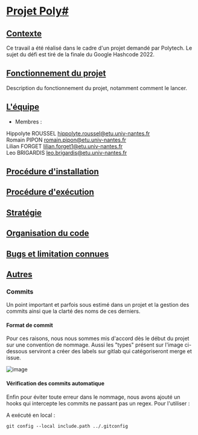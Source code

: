 # <u>Projet Poly#</u>

## <u>Contexte</u>

Ce travail a été réalisé dans le cadre d'un projet demandé par Polytech. Le sujet du défi est tiré de la finale du Google Hashcode 2022.

## <u>Fonctionnement du projet</u>

Description du fonctionnement du projet, notamment comment le lancer.

## <u>L'équipe</u>

- Membres :

Hippolyte ROUSSEL hippolyte.roussel@etu.univ-nantes.fr  
Romain PIPON romain.pipon@etu.univ-nantes.fr  
Lilian FORGET lilian.forget1@etu.univ-nantes.fr  
Leo BRIGARDIS leo.brigardis@etu.univ-nantes.fr

## <u>Procédure d'installation</u>

## <u>Procédure d'exécution</u>

## <u>Stratégie</u>

## <u>Organisation du code</u>

## <u>Bugs et limitation connues</u>

## <u>Autres</u>

### Commits

Un point important et parfois sous estimé dans un projet et la gestion des commits ainsi que la clarté des noms de ces derniers.

#### Format de commit

Pour ces raisons, nous nous sommes mis d'accord dès le début du projet sur une convention de nommage. Aussi les "types" présent sur l'image ci-dessous serviront a créer des labels sur gitlab qui catégoriseront merge et issue.

![image](https://cdn.discordapp.com/attachments/765491179444764712/1039222782275375204/unknown.png)

#### Vérification des commits automatique

Enfin pour éviter toute erreur dans le nommage, nous avons ajouté un hooks qui intercepte les commits ne passant pas un regex. Pour l'utiliser :

A exécuté en local :
```
git config --local include.path ../.gitconfig
```
